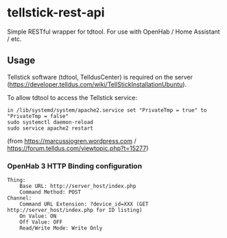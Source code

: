 # tellstick-rest-api
Simple RESTful wrapper for tdtool. For use with OpenHab / Home Assistant / etc.

## Usage

Tellstick software (tdtool, TelldusCenter) is required on the server (https://developer.telldus.com/wiki/TellStickInstallationUbuntu).

To allow tdtool to access the Tellstick service:

```
in /lib/systemd/system/apache2.service set "PrivateTmp = true" to "PrivateTmp = false"
sudo systemctl daemon-reload
sudo service apache2 restart
```

(from https://marcussjogren.wordpress.com / https://forum.telldus.com/viewtopic.php?t=15277)

### OpenHab 3 HTTP Binding configuration
```
Thing:
    Base URL: http://server_host/index.php
    Command Method: POST
Channel:
    Command URL Extension: ?device_id=XXX (GET http://server_host/index.php for ID listing)
    On Value: ON
    Off Value: OFF
    Read/Write Mode: Write Only
```
